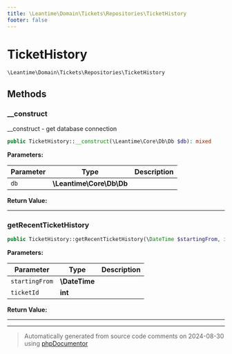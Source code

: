 ```yaml
---
title: \Leantime\Domain\Tickets\Repositories\TicketHistory
footer: false
---
```


# TicketHistory




`\Leantime\Domain\Tickets\Repositories\TicketHistory`




## Methods

### __construct

__construct - get database connection

```php
public TicketHistory::__construct(\Leantime\Core\Db\Db $db): mixed
```








**Parameters:**

| Parameter | Type | Description |
|-----------|------|-------------|
| `db` | **\Leantime\Core\Db\Db** |  |


**Return Value:**





---
### getRecentTicketHistory



```php
public TicketHistory::getRecentTicketHistory(\DateTime $startingFrom, int $ticketId): array
```








**Parameters:**

| Parameter | Type | Description |
|-----------|------|-------------|
| `startingFrom` | **\DateTime** |  |
| `ticketId` | **int** |  |


**Return Value:**





---


---
> Automatically generated from source code comments on 2024-08-30 using [phpDocumentor](http://www.phpdoc.org/)
